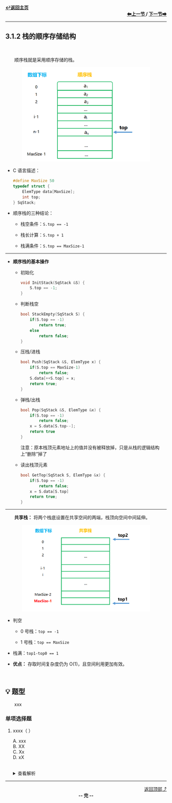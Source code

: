 <a name="top"></a>
<div align="left">
    <a href="/README.md"><b>↩返回主页</b></a>
</div>
<div align="right">
    <b>
    <a href="3.1.1%20栈的基本概念.md">⬅上一节 </a>
    /
    <a href="3.1.3%20栈的链式存储结构.md"> 下一节➡</a>
    </b>
</div>
<hr>

## 3.1.2 栈的顺序存储结构

<br>

&emsp;&emsp;顺序栈就是采用顺序存储的栈。

<div align="center">
    <img src="/pics/3/3.1.2(1).png" width=400>
</div>

+ C 语言描述：

    ```c
    #define MaxSize 50
    typedef struct {
        ElemType data[MaxSize];
        int top;
    } SqStack;
    ```

+ 顺序栈的三种结论：

    + 栈空条件：`S.top == -1`

    + 栈长计算：`S.top + 1`

    + 栈满条件：`S.top == MaxSize-1`

---

+ **顺序栈的基本操作**

    + 初始化

        ```c
        void InitStack(SqStack &S) {
            S.top == -1;
        }
        ```

    + 判断栈空

        ```c
        bool StackEmpty(SqStack S) {
            if(S.top == -1)
                return true;
            else
                return false;
        }
        ```

    + 压栈/进栈

        ```c
        bool Push(SqStack &S, ElemType x) {
            if(S.top == MaxSize-1)
                return false;
            S.data[++S.top] = x;
            return true;
        }
        ```

    + 弹栈/出栈

        ```c
        bool Pop(SqStack &S, ElemType &x) {
            if(S.top == -1)
                return false;
            x = S.data[S.top--];
            return true
        }
        ```

        注意：原本栈顶元素地址上的值并没有被释放掉，只是从栈的逻辑结构上“删除”掉了

    + 读出栈顶元素

        ```c
        bool GetTop(SqStack S, ElemType &x) {
            if(S.top == -1)
                return false;
            x = S.data[S.top]
            return true;
        }
        ```
---

&emsp;&emsp;**共享栈：** 将两个栈底设置在共享空间的两端，栈顶向空间中间延伸。

<div align="center">
    <img src="/pics/3/3.1.2(2).png" width=400>
</div>

+ 判空

    + 0 号栈：`top == -1`

    + 1 号栈：`top == MaxSize`

+ 栈满：`top1-top0 == 1`

+ **优点：** 存取时间复杂度仍为 O(1)，且空间利用更加有效。

<br>

## 💡 题型

&emsp;&emsp;xxx

### 单项选择题

1. xxxx（ ）

    A. xxx<br>
    B. XX<br>
    C. Xx<br>
    D. xX<br><br>
    <details>
    <summary>查看解析</summary>
    <p>答案：x</p>
    </details>

<hr>

<div align="right">
    <a href="#top">返回顶部⤴</a>
</div>

<div align="center">
    <b>-- 完 --</b>
</div>